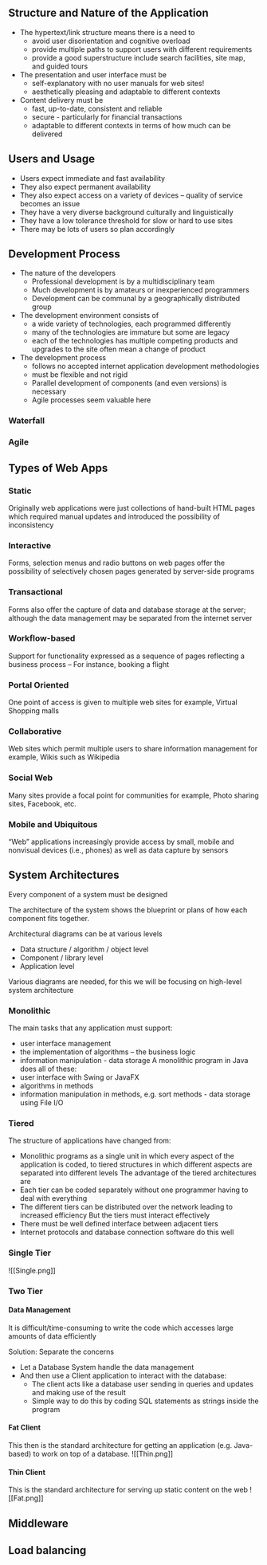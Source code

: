 ## Structure and Nature of the Application
- The hypertext/link structure means there is a need to
	- avoid user disorientation and cognitive overload
	- provide multiple paths to support users with different requirements
	- provide a good superstructure include search facilities, site map, and guided tours
- The presentation and user interface must be
	- self-explanatory with no user manuals for web sites!
	- aesthetically pleasing and adaptable to different contexts
- Content delivery must be
	- fast, up-to-date, consistent and reliable
	- secure - particularly for financial transactions
	- adaptable to different contexts in terms of how much can be delivered
## Users and Usage
- Users expect immediate and fast availability
- They also expect permanent availability
- They also expect access on a variety of devices – quality of service becomes an issue
- They have a very diverse background culturally and linguistically
- They have a low tolerance threshold for slow or hard to use sites
- There may be lots of users so plan accordingly
## Development Process
- The nature of the developers
	- Professional development is by a multidisciplinary team
	- Much development is by amateurs or inexperienced programmers
	- Development can be communal by a geographically distributed group
- The development environment consists of
	- a wide variety of technologies, each programmed differently
	- many of the technologies are immature but some are legacy
	- each of the technologies has multiple competing products and upgrades to the site often mean a change of product
- The development process
	- follows no accepted internet application development methodologies
	- must be flexible and not rigid
	- Parallel development of components (and even versions) is necessary
	- Agile processes seem valuable here
### Waterfall
### Agile
## Types of Web Apps
### Static
Originally web applications were just collections of hand-built HTML pages which required manual updates and introduced the possibility of inconsistency
### Interactive
Forms, selection menus and radio buttons on web pages offer the possibility of selectively chosen pages generated by server-side programs
### Transactional
Forms also offer the capture of data and database storage at the server; although the data management may be separated from the internet server
### Workflow-based
Support for functionality expressed as a sequence of pages reflecting a business process – For instance, booking a flight
### Portal Oriented
One point of access is given to multiple web sites for example, Virtual Shopping malls
### Collaborative
Web sites which permit multiple users to share information management for example, Wikis such as Wikipedia
### Social Web
Many sites provide a focal point for communities for example, Photo sharing sites, Facebook, etc.
### Mobile and Ubiquitous
“Web” applications increasingly provide access by small, mobile and nonvisual devices (i.e., phones) as well as data capture by sensors
## System Architectures
Every component of a system must be designed

The architecture of the system shows the blueprint or plans of how each component fits together.

Architectural diagrams can be at various levels
- Data structure / algorithm / object level
- Component / library level
- Application level

Various diagrams are needed, for this we will be focusing on high-level system architecture
### Monolithic
The main tasks that any application must support:
- user interface management
- the implementation of algorithms – the business logic
- information manipulation - data storage
A monolithic program in Java does all of these: 
- user interface with Swing or JavaFX 
- algorithms in methods 
- information manipulation in methods, e.g. sort methods - data storage using File I/O
### Tiered
The structure of applications have changed from:
- Monolithic programs as a single unit in which every aspect of the application is coded, to
tiered structures in which different aspects are separated into different levels
The advantage of the tiered architectures are
- Each tier can be coded separately without one programmer having to deal with
everything
- The different tiers can be distributed over the network leading to increased efficiency
But the tiers must interact effectively
- There must be well defined interface between adjacent tiers
- Internet protocols and database connection software do this well
### Single Tier
![[Single.png]]
### Two Tier
#### Data Management
It is difficult/time-consuming to write the code which accesses large amounts of data efficiently

Solution: Separate the concerns
- Let a Database System handle the data management
- And then use a Client application to interact with the database:
	- The client acts like a database user sending in queries and updates and making use of the result
	- Simple way to do this by coding SQL statements as strings inside the program
#### Fat Client
This then is the standard architecture for getting an application (e.g. Java-based) to work on top of a database.
![[Thin.png]]
#### Thin Client
This is the standard architecture for serving up static content on the web
![[Fat.png]]
## Middleware
## Load balancing

